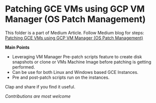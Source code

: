 # Patching GCE VMs using GCP VM Manager (OS Patch Management)

This folder is a part of Medium Article.
Follow Medium blog for steps: [Patching GCE VMs using GCP VM Manager (OS Patch Management)](https://medium.com/searce/patching-gce-vms-using-gcp-vm-manager-os-patch-management-a27eba7d356f)

**Main Points**
* Leveraging VM Manager Pre-patch scripts feature to create disk snapshots or clone or VMs Machine Image before patching is getting performed.
* Can be use for both Linux and Windows based GCE Instances.
* Pre and post-patch scripts run on the instances.

Clap and share if you find it useful.

_Contributions are most welcome_